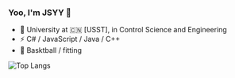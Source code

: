 ### Yoo, I'm JSYY 👋

- 🍻 University at 🇨🇳 [USST], in Control Science and Engineering
- ⚡ C# / JavaScript / Java / C++
- 🏃 Basktball / fitting

![Top Langs](https://github-readme-stats.vercel.app/api/top-langs/?username=JSYY&layout=compact)
